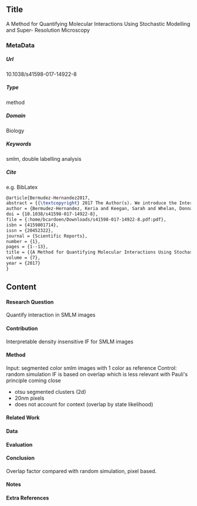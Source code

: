## Title
A Method for Quantifying Molecular Interactions Using Stochastic Modelling and Super- Resolution Microscopy
### MetaData
##### Url
10.1038/s41598-017-14922-8
##### Type
method

##### Domain
Biology

##### Keywords
smlm, double labelling analysis



##### Cite
e.g. BibLatex
```LaTex
@article{Bermudez-Hernandez2017,
abstract = {{\textcopyright} 2017 The Author(s). We introduce the Interaction Factor (IF), a measure for quantifying the interaction of molecular clusters in super-resolution microscopy images. The IF is robust in the sense that it is independent of cluster density, and it only depends on the extent of the pair-wise interaction between different types of molecular clusters in the image. The IF for a single or a collection of images is estimated by first using stochastic modelling where the locations of clusters in the images are repeatedly randomized to estimate the distribution of the overlaps between the clusters in the absence of interaction (IF = 0). Second, an analytical form of the relationship between IF and the overlap (which has the random overlap as its only parameter) is used to estimate the IF for the experimentally observed overlap. The advantage of IF compared to conventional methods to quantify interaction in microscopy images is that it is insensitive to changing cluster density and is an absolute measure of interaction, making the interpretation of experiments easier. We validate the IF method by using both simulated and experimental data and provide an ImageJ plugin for determining the IF of an image.},
author = {Bermudez-Hernandez, Keria and Keegan, Sarah and Whelan, Donna R. and Reid, Dylan A. and Zagelbaum, Jennifer and Yin, Yandong and Ma, Sisi and Rothenberg, Eli and Feny{\"{o}}, David},
doi = {10.1038/s41598-017-14922-8},
file = {:home/bcardoen/Downloads/s41598-017-14922-8.pdf:pdf},
isbn = {4159801714},
issn = {20452322},
journal = {Scientific Reports},
number = {1},
pages = {1--13},
title = {{A Method for Quantifying Molecular Interactions Using Stochastic Modelling and Super-Resolution Microscopy}},
volume = {7},
year = {2017}
}


```
## Content
#### Research Question
Quantify interaction in SMLM images

#### Contribution
Interpretable density insensitive IF for SMLM images

#### Method
Input: segmented color smlm images with 1 color as reference
Control: random simulation
IF is based on overlap which is less relevant with Pauli's principle coming close
- otsu segmented clusters (2d)
- 20nm pixels
- does not account for context (overlap by state likelihood)

#### Related Work


#### Data


#### Evaluation


#### Conclusion
Overlap factor compared with random simulation, pixel based.

#### Notes

#### Extra References
